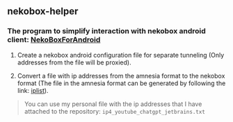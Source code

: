 ## nekobox-helper
### The program to simplify interaction with nekobox android client: [NekoBoxForAndroid](https://github.com/MatsuriDayo/NekoBoxForAndroid)

1. Create a nekobox android configuration file for separate tunneling (Only addresses from the file will be proxied).

2. Convert a file with ip addresses from the amnesia format to the nekobox format (The file in the amnesia format can be generated by following the link: [iplist](https://iplist.opencck.org/)).

> You can use my personal file with the ip addresses that I have attached to the repository: `ip4_youtube_chatgpt_jetbrains.txt`
